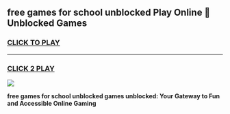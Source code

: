 
## free games for school unblocked Play Online 👋 Unblocked Games
<h3>
<a href="https://premium.freeplayer.one?title=free_games_for_school_unblocked&ref=19F">CLICK TO PLAY</a></h3>
<hr>

<h3>
<a href="https://premium.freeplayer.one?title=free_games_for_school_unblocked&ref=19F">CLICK 2 PLAY</a>
  
</h3>

<a href="https://premium.freeplayer.one?title=free_games_for_school_unblocked&ref=19F"><img src="https://clearcache.store/games.png"></a>


**free games for school unblocked games unblocked: Your Gateway to Fun and Accessible Online Gaming**
